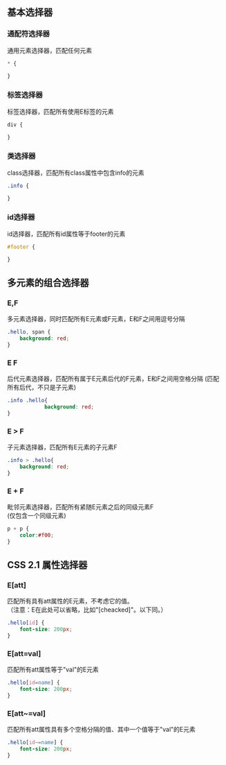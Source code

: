 ## 基本选择器
### 通配符选择器
通用元素选择器，匹配任何元素
```css
* {

}
```

### 标签选择器
标签选择器，匹配所有使用E标签的元素
```css
div {

}
```

### 类选择器
class选择器，匹配所有class属性中包含info的元素
```css
.info {

}
```

### id选择器
id选择器，匹配所有id属性等于footer的元素
```css
#footer {

}
```

## 多元素的组合选择器
### E,F
多元素选择器，同时匹配所有E元素或F元素，E和F之间用逗号分隔
```css
.hello, span {
    background: red;
}
```

### E F
后代元素选择器，匹配所有属于E元素后代的F元素，E和F之间用空格分隔
(匹配所有后代，不只是子元素)
```css
.info .hello{
            background: red;
}
```

### E > F
子元素选择器，匹配所有E元素的子元素F
```css
.info > .hello{
    background: red;
}
```

### E + F	
毗邻元素选择器，匹配所有紧随E元素之后的同级元素F  
(仅包含一个同级元素)
```css
p + p { 
    color:#f00; 
}
```

## CSS 2.1 属性选择器
### E[att]
匹配所有具有att属性的E元素，不考虑它的值。  
（注意：E在此处可以省略，比如"[cheacked]"。以下同。）
```css
.hello[id] {
    font-size: 200px;
}
```

### E[att=val]
匹配所有att属性等于"val"的E元素
```css
.hello[id=name] {
    font-size: 200px;
}
```

### E[att~=val]
匹配所有att属性具有多个空格分隔的值、其中一个值等于"val"的E元素
```css
.hello[id~=name] {
    font-size: 200px;
}
```

